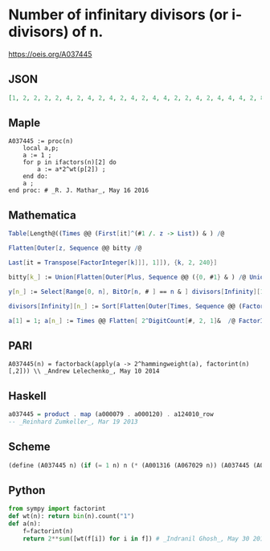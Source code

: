 # Number of infinitary divisors \(or i\-divisors\) of n\.
https://oeis.org/A037445
## JSON
```JSON
[1, 2, 2, 2, 2, 4, 2, 4, 2, 4, 2, 4, 2, 4, 4, 2, 2, 4, 2, 4, 4, 4, 2, 8, 2, 4, 4, 4, 2, 8, 2, 4, 4, 4, 4, 4, 2, 4, 4, 8, 2, 8, 2, 4, 4, 4, 2, 4, 2, 4, 4, 4, 2, 8, 4, 8, 4, 4, 2, 8, 2, 4, 4, 4, 4, 8, 2, 4, 4, 8, 2, 8, 2, 4, 4, 4, 4, 8, 2, 4, 2, 4, 2, 8, 4, 4, 4, 8, 2, 8, 4, 4, 4, 4, 4, 8, 2, 4, 4, 4, 2, 8, 2, 8, 8]
```
## Maple
```Maple
A037445 := proc(n)
    local a,p;
    a := 1 ;
    for p in ifactors(n)[2] do
        a := a*2^wt(p[2]) ;
    end do:
    a ;
end proc: # _R. J. Mathar_, May 16 2016
```
## Mathematica
```Mathematica
Table[Length@((Times @@ (First[it]^(#1 /. z -> List)) & ) /@
```
```Mathematica
Flatten[Outer[z, Sequence @@ bitty /@
```
```Mathematica
Last[it = Transpose[FactorInteger[k]]], 1]]), {k, 2, 240}]
```
```Mathematica
bitty[k_] := Union[Flatten[Outer[Plus, Sequence @@ ({0, #1} & ) /@ Union[2^Range[0, Floor[Log[2, k]]]*Reverse[IntegerDigits[k, 2]]]]]]
```
```Mathematica
y[n_] := Select[Range[0, n], BitOr[n, # ] == n & ] divisors[Infinity][1] := {1}
```
```Mathematica
divisors[Infinity][n_] := Sort[Flatten[Outer[Times, Sequence @@ (FactorInteger[n] /. {p_, m_Integer} :> p^y[m])]]] Length /@ divisors[Infinity] /@ Range[105] (* Paul Abbott (paul(AT)physics.uwa.edu.au), Apr 29 2005 *)
```
```Mathematica
a[1] = 1; a[n_] := Times @@ Flatten[ 2^DigitCount[#, 2, 1]&  /@ FactorInteger[n][[All, 2]] ]; Table[a[n], {n, 1, 105}] (* _Jean-François Alcover_, Aug 19 2013, after _Reinhard Zumkeller_ *)
```
## PARI
```PARI
A037445(n) = factorback(apply(a -> 2^hammingweight(a), factorint(n)[,2])) \\ _Andrew Lelechenko_, May 10 2014
```
## Haskell
```Haskell
a037445 = product . map (a000079 . a000120) . a124010_row
-- _Reinhard Zumkeller_, Mar 19 2013
```
## Scheme
```Scheme
(define (A037445 n) (if (= 1 n) n (* (A001316 (A067029 n)) (A037445 (A028234 n))))) ;; _Antti Karttunen_, May 28 2017
```
## Python
```Python
from sympy import factorint
def wt(n): return bin(n).count("1")
def a(n):
    f=factorint(n)
    return 2**sum([wt(f[i]) for i in f]) # _Indranil Ghosh_, May 30 2017
```
